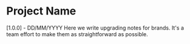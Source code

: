 # Project Name

[1.0.0] - DD/MM/YYYY
Here we write upgrading notes for brands. It's a team effort to make them as straightforward as possible.